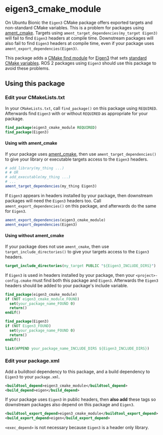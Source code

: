 # eigen3_cmake_module

On Ubuntu Bionic the `Eigen3` CMake package offers exported targets and non-standard CMake variables.
This is a problem for packages using [ament_cmake](https://github.com/ament/ament_cmake).
Targets using `ament_target_dependencies(my_target Eigen3)` will fail to find `Eigen3` headers at compile time.
Downstream packages will also fail to find `Eigen3` headers at compile time, even if your package uses `ament_export_dependencies(Eigen3)`.

This package adds a [CMake find module](https://cmake.org/cmake/help/v3.14/manual/cmake-developer.7.html#find-modulesjj) for [Eigen3](https://eigen.tuxfamily.org/dox/) that sets [standard CMake variables](https://cmake.org/cmake/help/v3.5/manual/cmake-developer.7.html#standard-variable-names).
ROS 2 packages using `Eigen3` should use this package to avoid these problems.

## Using this package

### Edit your CMakeLists.txt
In your `CMakeLists.txt`, call `find_package()` on this package using `REQUIRED`.
Afterwards find `Eigen3` with or without `REQUIRED` as appropriate for your package.

```CMake
find_package(eigen3_cmake_module REQUIRED)
find_package(Eigen3)
```

#### Using with ament_cmake
If your package uses [ament_cmake](https://github.com/ament/ament_cmake), then use `ament_target_dependencies()` to give your library or executable targets access to the `Eigen3` headers.

```CMake
# add_library(my_thing ...)
# # OR
# add_executable(my_thing ...)
# ...
ament_target_dependencies(my_thing Eigen3)
```

If `Eigen3` appears in headers installed by your package, then downstream packages will need the `Eigen3` headers too.
Call `ament_export_dependencies()` on this package, and afterwards do the same for `Eigen3`.

```CMake
ament_export_dependencies(eigen3_cmake_module)
ament_export_dependencies(Eigen3)
```

#### Using without ament_cmake

If your package does not use `ament_cmake`, then use `target_include_directories()` to give your targets access to the `Eigen3` headers.

```CMake
target_include_directories(my_target PUBLIC "${Eigen3_INCLUDE_DIRS}")
```

If `Eigen3` is used in headers installed by your package, then your `<project>-config.cmake` must find both this package and `Eigen3`.
Afterwards the `Eigen3` headers should be added to your package's include variable.

```CMake
find_package(eigen3_cmake_module)
if (NOT eigen3_cmake_module_FOUND)
  set(your_package_name_FOUND 0)
  return()
endif()

find_package(Eigen3)
if (NOT Eigen3_FOUND)
  set(your_package_name_FOUND 0)
  return()
endif()

list(APPEND your_package_name_INCLUDE_DIRS ${Eigen3_INCLUDE_DIRS})
```

### Edit your package.xml

Add a buildtool dependency to this package, and a build dependency to `Eigen3` to your `package.xml`.

```xml
<buildtool_depend>eigen3_cmake_module</buildtool_depend>
<build_depend>eigen</build_depend>
```

If your package uses `Eigen3` in public headers, then **also add** these tags so downstream packages also depend on this package and `Eigen3`.

```xml
<buildtool_export_depend>eigen3_cmake_module</buildtool_export_depend>
<build_export_depend>eigen</build_export_depend>
```

`<exec_depend>` is not necessary because `Eigen3` is a header only library.
